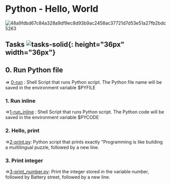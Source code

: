 # Python - Hello, World

![48a9fdbd67c84a328a9df9ec8d93b9ac2458ac37721d7d53e51a27fb2bdc5263](https://user-images.githubusercontent.com/107026397/209341887-645a29e2-10fb-4550-a61d-8ca59249151b.jpeg)

## Tasks ![tasks-solid](https://user-images.githubusercontent.com/107026397/209345588-c8cc3382-31c2-417b-888a-666928ab0e1d.svg){: height="36px" width="36px"}
## 0. Run Python file <br>
  => [0-run](https://github.com/Bezawork-pr/alx-higher_level_programming/blob/master/0x00-python-hello_world/0-run) : Shell Script that runs Python script. The Python file name will be saved in the environment variable $PYFILE
### 1. Run inline <br>
  =>[1-run_inline](https://github.com/Bezawork-pr/alx-higher_level_programming/blob/master/0x00-python-hello_world/1-run_inline) : Shell Script that runs Python script. The Python code will be saved in the environment variable $PYCODE
### 2. Hello, print <br>
  =>[2-print.py](https://github.com/Bezawork-pr/alx-higher_level_programming/blob/master/0x00-python-hello_world/2-print.py): Python script that prints exactly "Programming is like building a multilingual puzzle, followed by a new line.
### 3. Print integer <br>
  =>[3-print_number.py](https://github.com/Bezawork-pr/alx-higher_level_programming/blob/master/0x00-python-hello_world/3-print_number.py): Print the integer stored in the variable number, followed by Battery street, followed by a new line.
